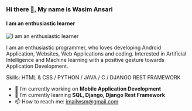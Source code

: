 ### Hi there 👋, My name is Wasim Ansari
#### I am an enthusiastic learner
![I am an enthusiastic learner](https://user-images.githubusercontent.com/20864934/112645749-933b4000-8e25-11eb-8fc6-5c57c5e6e1ba.jpg)

I am an enthusiastic programmer, who loves developing Android Application, Websites, Web Applications and coding. Interested in Artificial Intelligence and Machine learning with a positive gesture towards Application Development.

Skills: HTML & CSS / PYTHON / JAVA / C / DJANGO REST FRAMEWORK

- 🔭 I’m currently working on **Mobile Application Development** 
- 🌱 I’m currently learning **SQL, Django, Django Rest Framework** 
- 📫 How to reach me: imailwsm@gmail.com 




